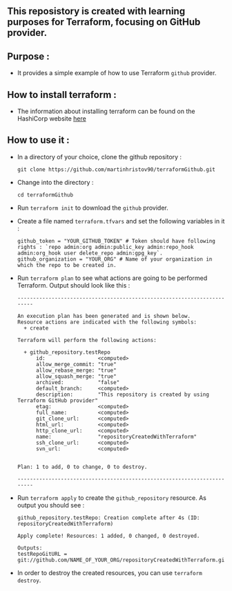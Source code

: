 ## This reposistory is created with learning purposes for Terraform, focusing on GitHub provider.

## Purpose :

- It provides a simple example of how to use Terraform `github` provider.

## How to install terraform : 

- The information about installing terraform can be found on the HashiCorp website 
[here](https://learn.hashicorp.com/terraform/getting-started/install.html)

## How to use it :

- In a directory of your choice, clone the github repository :
    ```
    git clone https://github.com/martinhristov90/terraformGithub.git
    ```

- Change into the directory :
    ```
    cd terraformGithub
    ```

- Run `terraform init` to download the `github` provider.

- Create a file named `terraform.tfvars` and set the following variables in it :
    ```
    github_token = "YOUR_GITHUB_TOKEN" # Token should have following rights : `repo admin:org admin:public_key admin:repo_hook admin:org_hook user delete_repo admin:gpg_key`.
    github_organization = "YOUR_ORG" # Name of your organization in which the repo to be created in.
    ```

- Run `terraform plan` to see what actions are going to be performed Terraform. Output should look like this :
    ```
    ------------------------------------------------------------------------

    An execution plan has been generated and is shown below.
    Resource actions are indicated with the following symbols:
      + create

    Terraform will perform the following actions:

      + github_repository.testRepo
          id:                 <computed>
          allow_merge_commit: "true"
          allow_rebase_merge: "true"
          allow_squash_merge: "true"
          archived:           "false"
          default_branch:     <computed>
          description:        "This repository is created by using Terraform GitHub provider"
          etag:               <computed>
          full_name:          <computed>
          git_clone_url:      <computed>
          html_url:           <computed>
          http_clone_url:     <computed>
          name:               "repositoryCreatedWithTerraform"
          ssh_clone_url:      <computed>
          svn_url:            <computed>


    Plan: 1 to add, 0 to change, 0 to destroy.

    ------------------------------------------------------------------------
    ```

- Run `terraform apply` to create the `github_repository` resource. As output you should see :
    ```
    github_repository.testRepo: Creation complete after 4s (ID: repositoryCreatedWithTerraform)

    Apply complete! Resources: 1 added, 0 changed, 0 destroyed.

    Outputs:
    testRepoGitURL = git://github.com/NAME_OF_YOUR_ORG/repositoryCreatedWithTerraform.git
    ```
    
- In order to destroy the created resources, you can use `terraform destroy`.
